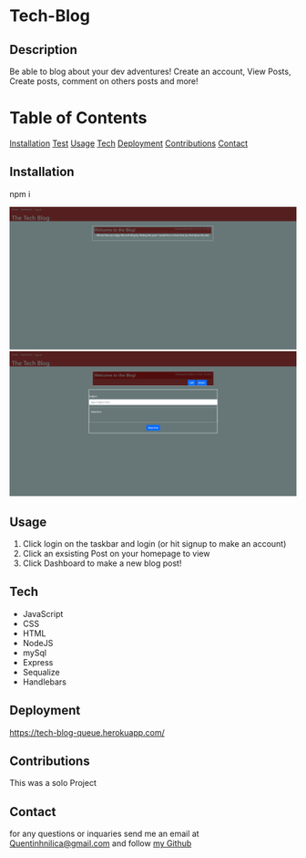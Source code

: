 # Tech-Blog

  ## Description
  Be able to blog about your dev adventures! Create an account, View Posts, Create posts, comment on others posts and more!

  # Table of Contents
 [Installation](#install)
 [Test](#test)
 [Usage](#usage)
 [Tech](#tech)
 [Deployment](#deployment)
 [](#license)
 [Contributions](#contributions)
 [Contact](#contact)

  ## Installation
  npm i
  
  ![image](Home.png)
  ![image](Dashboard.png)

  ## Usage
  1. Click login on the taskbar and login (or hit signup to make an account)
  2. Click an exsisting Post on your homepage to view
  3. Click Dashboard to make a new blog post!

  ## Tech
  - JavaScript
  - CSS
  - HTML
  - NodeJS
  - mySql
  - Express
  - Sequalize
  - Handlebars

  ## Deployment
  https://tech-blog-queue.herokuapp.com/

  

  ## Contributions
  This was a solo Project
  
  ## Contact
  for any questions or inquaries send me an email at Quentinhnilica@gmail.com and follow [my Github](https://www.github.com/quentinhnilica)

